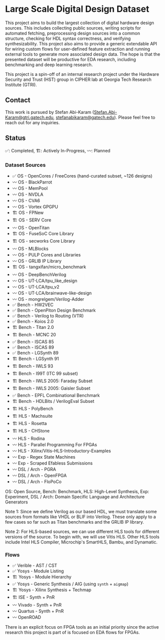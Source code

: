 # Large Scale Digital Design Dataset

This project aims to build the largest collection of digital hardware design sources. This includes collecting public sources, writing scripts for automated fetching, preprocessing design sources into a common structure, checking for HDL syntax correctness, and verifying synthesizability. This project also aims to provide a generic extendable API for wiring custom flows for user-defined feature extraction and running external tools to generate more associated design data. The hope is that the presented dataset will be productive for EDA research, including benchmarking and deep learning research.

This project is a spin-off of an internal research project under the Hardware Security and Trust (HST) group in CIPHER lab at Georgia Tech Research Institute (GTRI).

## Contact

This work is pursued by Stefan Abi-Karam ([Stefan.Abi-Karam@gtri.gatech.edu](mailto:Stefan.Abi-Karam@gtri.gatech.edu), [stefanabikaram@gatech.edu](mailto:stefanabikaram@gatech.edu)). Please feel free to reach out for any inquiries.

## Status

✅: Completed, 🏗️: Actively In-Progress, 〰️: Planned

### Dataset Sources

- ✅ OS - OpenCores / FreeCores (hand-curated subset, ~126 designs)
- 〰️ OS - BlackParrot
- 〰️ OS - MemPool
- 〰️ OS - NVDLA
- 〰️ OS - CVA6
- 〰️ OS - Vortex GPGPU
- 🏗️ OS - FPNew
- 🏗️ OS - SERV Core
- 〰️ OS - OpenTitan
- 🏗️ OS - FuseSoC Core Library
- 🏗️ OS - secworks Core Library
- 〰️ OS - MLBlocks
- 〰️ OS - PULP Cores and Libraries
- 〰️ OS - GRLIB IP Library
- 🏗️ OS - tangxifan/micro\_benchmark
- 〰️ OS - DeepBenchVerilog
- 〰️ OS - UT-LCA/tpu\_like\_design
- 〰️ OS - UT-LCA/tpu\_v2
- 〰️ OS - UT-LCA/brainwave-like-design
- 〰️ OS - mongrelgem/Verilog-Adder
- ✅ Bench - HW2VEC
- ✅ Bench - OpenPiton Design Benchmark
- ✅ Bench - Verilog to Routing (VTR)
- ✅ Bench - Koios 2.0
- 🏗️ Bench - Titan 2.0
- 🏗️ Bench - MCNC 20
- ✅ Bench - ISCAS 85
- ✅ Bench - ISCAS 89
- ✅ Bench - LGSynth 89
- 🏗️ Bench - LGSynth 91
- 🏗️ Bench - IWLS 93
- 🏗️ Bench - I99T (ITC 99 subset)
- 🏗️ Bench - IWLS 2005: Faraday Subset
- 🏗️ Bench - IWLS 2005: Gaisler Subset
- ✅ Bench - EPFL Combinational Benchmark
- 🏗️ Bench - HDLBits / VerilogEval Subset
- 🏗️ HLS - PolyBench
- 🏗️ HLS - Machsuite
- 🏗️ HLS - Rosetta
- 🏗️ HLS - CHStone
- 〰️ HLS - Rodina
- 〰️ HLS - Parallel Programming For FPGAs
- 〰️ HLS - Xilinx/Vitis-HLS-Introductory-Examples
- 〰️ Exp - Regex State Machines
- 〰️ Exp - Scraped Efabless Submissions
- 〰️ DSL / Arch - PGRA
- 〰️ DSL / Arch - OpenFPGA
- 〰️ DSL / Arch - FloPoCo

OS: Open Source, Bench: Benchmark, HLS: High-Level Synthesis, Exp: Experiment, DSL / Arch: Domain Specific Language and Architecture Generators

Note 1: Since we define Verilog as our based HDL, we must translate some sources from formats like VHDL or BLIF into Verilog. These only apply to a few cases so far such as Titan benchmarks and the GRLIB IP library.

Note 2: For HLS-based sources, we can use different HLS tools for different versions of the source. To begin with, we will use Vitis HLS. Other HLS tools include Intel HLS Compiler, Microchip's SmartHLS, Bambu, and Dynamatic.

### Flows

- ✅ Verible - AST / CST
- ✅ Yosys - Module Listing
- 🏗️ Yosys - Module Hierarchy
- ✅ Yosys - Generic Synthesis / AIG (using `synth` + `aigmap`)
- 🏗️ Yosys - Xilinx Synthesis + Techmap
- 🏗️ ISE - Synth + PnR
- 〰️ Vivado - Synth + PnR
- 〰️ Quartus - Synth + PnR
- 〰️ OpenROAD

There is an explicit focus on FPGA tools as an initial priority since the active research this project is part of is focused on EDA flows for FPGAs.